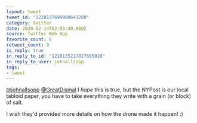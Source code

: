 ```yaml
---
layout: tweet
tweet_id: "1228137699900641280"
category: twitter
date: 2020-02-14T02:03:40.000Z
source: Twitter Web App
favorite_count: 0
retweet_count: 0
is_reply: true
in_reply_to_id: "1228135217027665920"
in_reply_to_user: johnallsopp
tags:
- tweet
---
```


[@johnallsopp](https://twitter.com/@johnallsopp) [@GreatDismal](https://twitter.com/@GreatDismal) I *hope* this is true, but the NYPost is our local tabloid paper, you have to take everything they write with a grain (or block) of salt. 

I wish they'd provided more details on how the drone made it happen! :)
